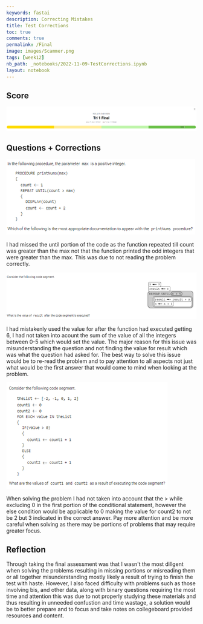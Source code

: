 ```yaml
---
keywords: fastai
description: Correcting Mistakes
title: Test Corrections
toc: true
comments: true
permalink: /Final
image: images/Scammer.png
tags: [week12]
nb_path: _notebooks/2022-11-09-TestCorrections.ipynb
layout: notebook
---
```


<!--
#################################################
### THIS FILE WAS AUTOGENERATED! DO NOT EDIT! ###
#################################################
# file to edit: _notebooks/2022-11-09-TestCorrections.ipynb
-->

<div class="container" id="notebook-container">
        
<div class="cell border-box-sizing text_cell rendered"><div class="inner_cell">
<div class="text_cell_render border-box-sizing rendered_html">
<h2 id="Score">Score<a class="anchor-link" href="#Score"> </a></h2>
</div>
</div>
</div>
<div class="cell border-box-sizing text_cell rendered"><div class="inner_cell">
<div class="text_cell_render border-box-sizing rendered_html">
<p><img src="https://github.com/Tirth-Thakkar/APCSP-Blog/blob/master/images/Final-Score.png?raw=true" alt="Final Score"></p>

</div>
</div>
</div>
<div class="cell border-box-sizing text_cell rendered"><div class="inner_cell">
<div class="text_cell_render border-box-sizing rendered_html">
<h2 id="Questions-+-Corrections">Questions + Corrections<a class="anchor-link" href="#Questions-+-Corrections"> </a></h2>
</div>
</div>
</div>
<div class="cell border-box-sizing text_cell rendered"><div class="inner_cell">
<div class="text_cell_render border-box-sizing rendered_html">
<p><img src="https://github.com/Tirth-Thakkar/APCSP-Blog/blob/master/images/Question1.png?raw=true" alt="Question 1"></p>

</div>
</div>
</div>
<div class="cell border-box-sizing text_cell rendered"><div class="inner_cell">
<div class="text_cell_render border-box-sizing rendered_html">
<p>I had missed the until portion of the code as the function repeated till count was greater than the max not that the function printed the odd integers that were greater than the max. This was due to not reading the problem correctly.</p>

</div>
</div>
</div>
<div class="cell border-box-sizing text_cell rendered"><div class="inner_cell">
<div class="text_cell_render border-box-sizing rendered_html">
<p><img src="https://github.com/Tirth-Thakkar/APCSP-Blog/blob/master/images/Question2.png?raw=true" alt="Question 2"></p>

</div>
</div>
</div>
<div class="cell border-box-sizing text_cell rendered"><div class="inner_cell">
<div class="text_cell_render border-box-sizing rendered_html">
<p>I had mistakenly used the value for after the function had executed getting 6, I had not taken into acount the sum of the value of all the integers between 0-5 which would set the value. The major reason for this issue was misunderstanding the question and not finding the value for result which was what the question had asked for. The best way to solve this issue would be to re-read the problem and to pay attention to all aspects not just what would be the first answer that would come to mind when looking at the problem.</p>

</div>
</div>
</div>
<div class="cell border-box-sizing text_cell rendered"><div class="inner_cell">
<div class="text_cell_render border-box-sizing rendered_html">
<p><img src="https://github.com/Tirth-Thakkar/APCSP-Blog/blob/master/images/Question3.png?raw=true" alt="Question 3"></p>

</div>
</div>
</div>
<div class="cell border-box-sizing text_cell rendered"><div class="inner_cell">
<div class="text_cell_render border-box-sizing rendered_html">
<p>When solving the problem I had not taken into account that the &gt; while excluding 0 in the first portion of the conditional statement, however the else condition would be applicable to 0 making the value for count2 to not be 2 but 3 indicated in the correct answer. Pay more attention and be more careful when solving as there may be portions of problems that may require greater focus.</p>

</div>
</div>
</div>
<div class="cell border-box-sizing text_cell rendered"><div class="inner_cell">
<div class="text_cell_render border-box-sizing rendered_html">
<h2 id="Reflection">Reflection<a class="anchor-link" href="#Reflection"> </a></h2><p>Through taking the final assessment was that I wasn't the most dillgent when solving the problems resulting in missing portions or misreading them or all together misunderstanding mostly likely a result of trying to finish the test with haste. However, I also faced difficulty with problems such as those involving bis, and other data, along with binary questions requiring the most time and attention this was due to not properly studying these materials and thus resulting in unneeded confustion and time wastage, a solution would be to better prepare and to focus and take notes on collegeboard provided resources and content.</p>

</div>
</div>
</div>
</div>
 

